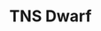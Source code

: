 ---
title: "TNS Dwarf"
canonical: "skill/translate-named-script-x"
lists:
    - awakened-dwarf-loresheet
tier: 1
osp_cost: 5
---